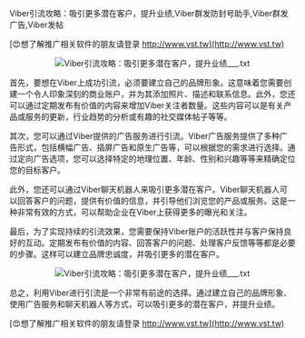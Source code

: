 Viber引流攻略：吸引更多潜在客户，提升业绩,Viber群发防封号助手,Viber群发广告,Viber发帖

[😍想了解推广相关软件的朋友请登录 http://www.vst.tw](http://www.vst.tw)

 <center><img src="https://vst.tw/MP4/tuiguang/png/0.png" alt="Viber引流攻略：吸引更多潜在客户，提升业绩___.txt"></center>

首先，要想在Viber上成功引流，必须要建立自己的品牌形象。这意味着您需要创建一个令人印象深刻的商业账户，并为其添加照片、描述和联系信息。此外，您还可以通过定期发布有价值的内容来增加Viber关注者数量。这些内容可以是有关产品或服务的更新，行业趋势的分析或有趣的社交媒体帖子等等。

其次，您可以通过Viber提供的广告服务进行引流。Viber广告服务提供了多种广告形式，包括横幅广告、插屏广告和原生广告等，可以根据您的需求进行选择。通过定向广告选项，您可以选择特定的地理位置、年龄、性别和兴趣等等来精确定位您的目标客户。

此外，您还可以通过Viber聊天机器人来吸引更多潜在客户。Viber聊天机器人可以回答客户的问题，提供有价值的信息，并引导他们浏览您的产品或服务。这是一种非常有效的方式，可以帮助企业在Viber上获得更多的曝光和关注。

最后，为了实现持续的引流效果，您需要保持Viber账户的活跃性并与客户保持良好的互动。定期发布有价值的内容、回答客户的问题、处理客户反馈等等都是必要的步骤。这样可以建立品牌忠诚度，并吸引更多的潜在客户。

 <center><img src="https://vst.tw/MP4/tuiguang/png/8.png" alt="Viber引流攻略：吸引更多潜在客户，提升业绩___.txt"></center>

总之，利用Viber进行引流是一个非常有前途的选择。通过建立自己的品牌形象、使用广告服务和聊天机器人等方式，可以吸引更多的潜在客户，并提升业绩。

[😍想了解推广相关软件的朋友请登录 http://www.vst.tw](http://www.vst.tw)



